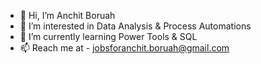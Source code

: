 - 👋 Hi, I’m Anchit Boruah
- 👀 I’m interested in Data Analysis & Process Automations
- 🌱 I’m currently learning Power Tools & SQL
- 📫 Reach me at - jobsforanchit.boruah@gmail.com

<!---
anchit98/anchit98 is a ✨ special ✨ repository because its `README.md` (this file) appears on your GitHub profile.
You can click the Preview link to take a look at your changes.
--->
